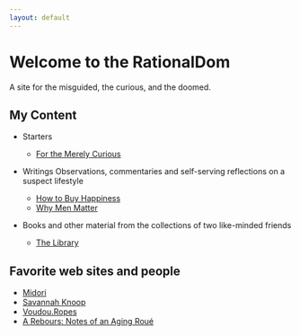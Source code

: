 ```yaml
---
layout: default
---
```


# Welcome to the RationalDom #

<p>A site for the misguided, the curious, and the doomed.</p>

## My Content

* Starters
  * [For the Merely Curious](https://rationaldom.com/start)

* Writings
    Observations, commentaries and self-serving reflections on a suspect lifestyle
  * [How to Buy Happiness](https://rationaldaddy.com/2016/09/03/how-to-buy-happiness/)
  * [Why Men Matter](https://rationaldaddy.com/2016/12/13/why-men-matter/)

* Books and other material from the collections of two like-minded friends
    * [The Library](https://rationaldom.com/library)

## Favorite web sites and people
* [Midori](http://www.ranshin.com)
* [Savannah Knoop](https://www.savannahknoop.net)
* [Voudou.Ropes](https://voudouropes.com)
* [A Rebours: Notes of an Aging Roué](http://notesofaroue.blogspot.com)
